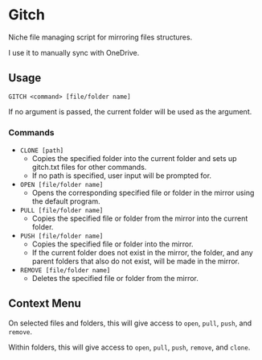 # Gitch

Niche file managing script for mirroring files structures.

I use it to manually sync with OneDrive.

## Usage

```
GITCH <command> [file/folder name]
```

If no argument is passed, the current folder will be used as the argument.

### Commands

- `CLONE [path]`
    - Copies the specified folder into the current folder and sets up gitch.txt files for other commands.
    - If no path is specified, user input will be prompted for.
- `OPEN [file/folder name]`
    - Opens the corresponding specified file or folder in the mirror using the default program.
- `PULL [file/folder name]`
    - Copies the specified file or folder from the mirror into the current folder.
- `PUSH [file/folder name]`
    - Copies the specified file or folder into the mirror.
    - If the current folder does not exist in the mirror, the folder, and any parent folders that also do not exist, will be made in the mirror.
- `REMOVE [file/folder name]`
    - Deletes the specified file or folder from the mirror.

## Context Menu

On selected files and folders, this will give access to `open`, `pull`, `push`, and `remove`.

Within folders, this will give access to `open`, `pull`, `push`, `remove`, and `clone`.
